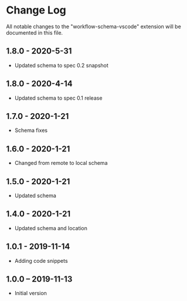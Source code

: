 # Change Log

All notable changes to the "workflow-schema-vscode" extension will be
documented in this file.

## 1.8.0 - 2020-5-31
-   Updated schema to spec 0.2 snapshot

## 1.8.0 - 2020-4-14

-   Updated schema to spec 0.1 release

## 1.7.0 - 2020-1-21

-   Schema fixes

## 1.6.0 - 2020-1-21

-   Changed from remote to local schema

## 1.5.0 - 2020-1-21

-   Updated schema

## 1.4.0 - 2020-1-21

-   Updated schema and location

## 1.0.1 - 2019-11-14

-   Adding code snippets

## 1.0.0 – 2019-11-13

-   Initial version
